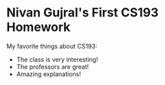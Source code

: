 # Nivan Gujral's First CS193 Homework

My favorite things about CS193:
- The class is very interesting!
- The professors are great!
- Amazing explanations!
